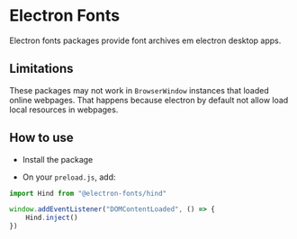 # Electron Fonts

Electron fonts packages provide font archives em electron desktop apps.

## Limitations

These packages may not work in `BrowserWindow` instances that loaded online webpages. That happens because electron by default not allow load local resources in webpages.

## How to use

* Install the package

* On your `preload.js`, add:

```ts
import Hind from "@electron-fonts/hind"

window.addEventListener("DOMContentLoaded", () => {
    Hind.inject()
})
```
